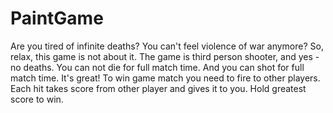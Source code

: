 # PaintGame

Are you tired of infinite deaths? You can't feel violence of war anymore? So, relax, this game is not about it.
The game is third person shooter, and yes - no deaths. You can not die for full match time. And you can shot for full match time. It's great!
To win game match you need to fire to other players. Each hit takes score from other player and gives it to you. Hold greatest score to win.
